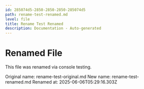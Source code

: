 ```yaml
---
id: 285074d5-2850-2850-2850-285074d5
path: rename-test-renamed.md
level: file
title: Rename Test Renamed
description: Documentation - Auto-generated
---
```

# Renamed File

This file was renamed via console testing.

Original name: rename-test-original.md
New name: rename-test-renamed.md
Renamed at: 2025-06-06T05:29:16.303Z